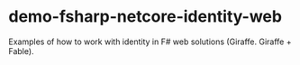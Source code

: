 # demo-fsharp-netcore-identity-web
Examples of how to work with identity in F# web solutions (Giraffe. Giraffe + Fable). 
